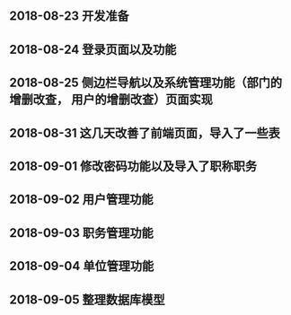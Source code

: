 ## 2018-08-23 开发准备
## 2018-08-24 登录页面以及功能
## 2018-08-25 侧边栏导航以及系统管理功能（部门的增删改查， 用户的增删改查）页面实现
## 2018-08-31 这几天改善了前端页面，导入了一些表
## 2018-09-01 修改密码功能以及导入了职称职务
## 2018-09-02 用户管理功能
## 2018-09-03 职务管理功能
## 2018-09-04 单位管理功能
## 2018-09-05 整理数据库模型